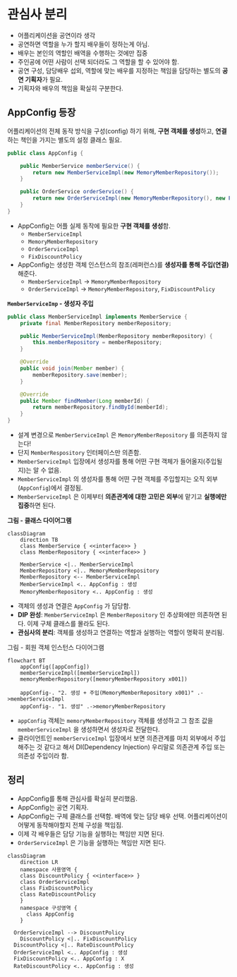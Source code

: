 # 관심사 분리

- 어플리케이션을 공연이라 생각
- 공연하면 역할을 누가 할지 배우들이 정하는게 아님.
- 배우는 본인의 역할인 배역을 수행하는 것에만 집중
- 주인공에 어떤 사람이 선택 되더라도 그 역할을 할 수 있어야 함.
- 공연 구성, 담당배우 섭외, 역할에 맞는 배우를 지정하는 책임을 담당하는 별도의 **공연 기획자**가 필요.
- 기획자와 배우의 책임을 확실히 구분한다.

## AppConfig 등장

어플리케이션의 전체 동작 방식을 구성(config) 하기 위해, **구현 객체를 생성**하고, **연결**하는 책인을 가지는 별도의 설정 클래스 필요.

```java
public class AppConfig {

    public MemberService memberService() {
        return new MemberServiceImpl(new MemoryMemberRepository());
    }

    public OrderService orderService() {
        return new OrderServiceImpl(new MemoryMemberRepository(), new FixDiscountPolicy());
    }
}
```

- AppConfig는 어플 실제 동작에 필요한 **구현 객체를 생성**함.
  - `MemberServiceImpl`
  - `MemoryMemberRepository`
  - `OrderServiceImpl`
  - `FixDiscountPolicy`
- AppConfig는 생성한 객체 인스턴스의 참조(레퍼런스)를 **생성자를 통해 주입(연결)** 해준다.
  - `MemberServiceImpl` -> `MemoryMemberRepository`
  - `OrderServiceImpl` -> `MemoryMemberRepository`, `FixDiscountPolicy`

**`MemberServiceImp` - 생성자 주입**

```java
public class MemberServiceImpl implements MemberService {
    private final MemberRepository memberRepository;

    public MemberServiceImpl(MemberRepository memberRepository) {
        this.memberRepository = memberRepository;
    }

    @Override
    public void join(Member member) {
        memberRepository.save(member);
    }

    @Override
    public Member findMember(Long memberId) {
        return memberRepository.findById(memberId);
    }
}
```

- 설계 변경으로 `MemberServiceImpl` 은 `MemoryMemberRepository` 를 의존하지 않는다!
- 단지 `MemberRespository` 인터페이스만 의존함.
- `MemberServiceImpl` 입장에서 생성자를 통해 어떤 구현 객체가 들어올지(주입될지)는 알 수 없음.
- `MemberServiceImpl` 의 생성자를 통해 어떤 구현 객체를 주입할지는 오직 외부(`AppConfig`)에서 결정됨.
- `MemberServiceImpl` 은 이제부터 **의존관계에 대한 고민은 외부**에 맡기고 **실행에만 집중**하면 된다.

**그림 - 클래스 다이어그램**

```mermaid
classDiagram
	direction TB
	class MemberService { <<interface>> }
	class MemberRepository { <<interface>> }
	
	MemberService <|.. MemberServiceImpl
	MemberRepository <|.. MemoryMemberRepository
	MemberRepository <-- MemberServiceImpl
	MemberServiceImpl <.. AppConfig : 생성
	MemoryMemberRepository <.. AppConfig : 생성
```

- 객체의 생성과 연결은 `AppConfig` 가 담당함.
- **DIP 완성**: `MemberServiceImpl` 은 `MemberRepository` 인 추상화에만 의존하면 된다. 이제 구체 클래스를 몰라도 된다.
- **관심사의 분리**: 객체를 생성하고 연결하는 역할과 실행하는 역할이 명확히 분리됨.

그림 - 회원 객체 인스턴스 다이어그램

```mermaid
flowchart BT
    appConfig([appConfig])
    memberServiceImpl([memberServiceImpl])
    memoryMemberRepository([memoryMemberRepository x001])
    
    appConfig-. "2. 생성 + 주입(MemoryMemberRepository x001)" .->memberServiceImpl
    appConfig-. "1. 생성" .->memoryMemberRepository
```

- `appConfig` 객체는 `memoryMemberRepository` 객체를 생성하고 그 참조 값을 `memberServiceImpl` 을 생성하면서 생성자로 전달한다.
- 클라이언트인 `memberServiceImpl` 입장에서 보면 의존관계를 마치 외부에서 주입해주는 것 같다고 해서 DI(Dependency Injection) 우리말로 의존관계 주입 또는 의존성 주입이라 함.

## 정리

- AppConfig를 통해 관심사를 확실히 분리했음.
- AppConfig는 공연 기획자.
- AppConfig는 구체 클래스를 선택함. 배역에 맞는 담당 배우 선택. 어플리케이션이 어떻게 동작해야할지 전체 구성을 책임짐.
- 이제 각 배우들은 담당 기능을 실행하는 책임만 지면 된다.
- `OrderServiceImpl` 은 기능을 실행하는 책임만 지면 된다.

```mermaid
classDiagram
	direction LR
	namespace 사용영역 {
    class DiscountPolicy { <<interface>> }	
    class OrderServiceImpl
    class FixDiscountPolicy
    class RateDiscountPolicy
	}
	namespace 구성영역 {
	  class AppConfig
	}
  
  OrderServiceImpl --> DiscountPolicy
	DiscountPolicy <|.. FixDiscountPolicy
  DiscountPolicy <|.. RateDiscountPolicy
  OrderServiceImpl <.. AppConfig : 생성
  FixDiscountPolicy <.. AppConfig : X
  RateDiscountPolicy <.. AppConfig : 생성
```
